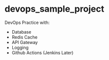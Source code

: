 # devops_sample_project
DevOps Practice with:
- Database
- Redis Cache
- API Gateway
- Logging
- Github Actions (Jenkins Later)